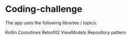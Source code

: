 # Coding-challenge

The app uses the following libraries / topics:

Kotlin
Coroutines
Retrofit2
ViewModels
Repository pattern
